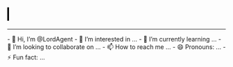 <h1 style="color: blue; font-family: 'Courier New', Courier, monospace; text-align: center; white-space: nowrap; overflow: hidden; border-right: .15em solid black; width: 0; animation: typing 4s steps(30, end), blink-caret .75s step-end infinite;">Hallo, ich bin's Mika Engels!</h1>
<hr>
- 👋 Hi, I’m @LordAgent
- 👀 I’m interested in ...
- 🌱 I’m currently learning ...
- 💞️ I’m looking to collaborate on ...
- 📫 How to reach me ...
- 😄 Pronouns: ...
- ⚡ Fun fact: ...

<!---
LordAgent/LordAgent is a ✨ special ✨ repository because its `README.md` (this file) appears on your GitHub profile.
You can click the Preview link to take a look at your changes.
--->
